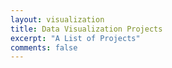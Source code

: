 ```yaml
---
layout: visualization
title: Data Visualization Projects
excerpt: "A List of Projects"
comments: false
---
```

